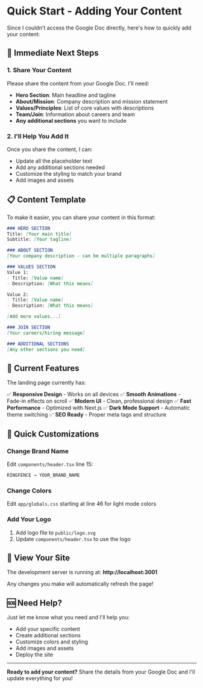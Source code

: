 # Quick Start - Adding Your Content

Since I couldn't access the Google Doc directly, here's how to quickly add your content:

## 🚀 Immediate Next Steps

### 1. Share Your Content
Please share the content from your Google Doc. I'll need:

- **Hero Section**: Main headline and tagline
- **About/Mission**: Company description and mission statement
- **Values/Principles**: List of core values with descriptions
- **Team/Join**: Information about careers and team
- **Any additional sections** you want to include

### 2. I'll Help You Add It
Once you share the content, I can:
- Update all the placeholder text
- Add any additional sections needed
- Customize the styling to match your brand
- Add images and assets

## 📋 Content Template

To make it easier, you can share your content in this format:

```markdown
### HERO SECTION
Title: [Your main title]
Subtitle: [Your tagline]

### ABOUT SECTION
[Your company description - can be multiple paragraphs]

### VALUES SECTION
Value 1:
- Title: [Value name]
- Description: [What this means]

Value 2:
- Title: [Value name]
- Description: [What this means]

[Add more values...]

### JOIN SECTION
[Your careers/hiring message]

### ADDITIONAL SECTIONS
[Any other sections you need]
```

## 🎨 Current Features

The landing page currently has:

✅ **Responsive Design** - Works on all devices
✅ **Smooth Animations** - Fade-in effects on scroll
✅ **Modern UI** - Clean, professional design
✅ **Fast Performance** - Optimized with Next.js
✅ **Dark Mode Support** - Automatic theme switching
✅ **SEO Ready** - Proper meta tags and structure

## 🔧 Quick Customizations

### Change Brand Name
Edit `components/header.tsx` line 15:
```typescript
RINGFENCE → YOUR_BRAND_NAME
```

### Change Colors
Edit `app/globals.css` starting at line 46 for light mode colors

### Add Your Logo
1. Add logo file to `public/logo.svg`
2. Update `components/header.tsx` to use the logo

## 📱 View Your Site

The development server is running at:
**http://localhost:3001**

Any changes you make will automatically refresh the page!

## 🆘 Need Help?

Just let me know what you need and I'll help you:
- Add your specific content
- Create additional sections
- Customize colors and styling
- Add images and assets
- Deploy the site

---

**Ready to add your content?** Share the details from your Google Doc and I'll update everything for you!

